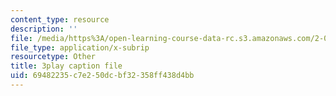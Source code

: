 ```yaml
---
content_type: resource
description: ''
file: /media/https%3A/open-learning-course-data-rc.s3.amazonaws.com/2-003sc-engineering-dynamics-fall-2011/69482235c7e250dcbf32358ff438d4bb_ZNVvYg1FOPk.vtt
file_type: application/x-subrip
resourcetype: Other
title: 3play caption file
uid: 69482235-c7e2-50dc-bf32-358ff438d4bb
---
```


